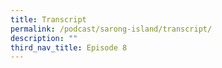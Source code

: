 ```yaml
---
title: Transcript
permalink: /podcast/sarong-island/transcript/
description: ""
third_nav_title: Episode 8
---
```

